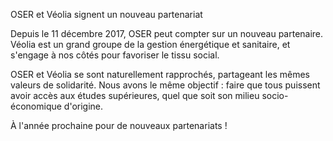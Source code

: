 OSER et Véolia signent un nouveau partenariat

Depuis le 11 décembre 2017, OSER peut compter sur un nouveau partenaire. Véolia est un grand groupe de la gestion énergétique et sanitaire, et s'engage à nos côtés pour favoriser le tissu social.

OSER et Véolia se sont naturellement rapprochés, partageant les mêmes valeurs de solidarité. Nous avons le même objectif : faire que tous puissent avoir accès aux études supérieures, quel que soit son milieu socio-économique d'origine.

À l'année prochaine pour de nouveaux partenariats !
